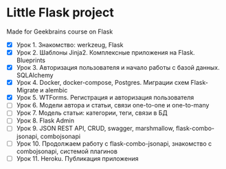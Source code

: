 # Little Flask project #
Made for Geekbrains course on Flask
- [x] Урок 1. Знакомство: werkzeug, Flask
- [x] Урок 2. Шаблоны Jinja2. Комплексные приложения на Flask. Blueprints
- [x] Урок 3. Авторизация пользователя и начало работы с базой данных. SQLAlchemy
- [x] Урок 4. Docker, docker-compose, Postgres. Миграции схем Flask-Migrate и alembic
- [x] Урок 5. WTForms. Регистрация и авторизация пользователя
- [ ] Урок 6. Модели автора и статьи, связи one-to-one и one-to-many
- [ ] Урок 7. Модель статьи: категории, теги, связи в БД
- [ ] Урок 8. Flask Admin
- [ ] Урок 9. JSON REST API, CRUD, swagger, marshmallow, flask-combo-jsonapi, combojsonapi
- [ ] Урок 10. Продолжаем работу с flask-combo-jsonapi, знакомство с combojsonapi, системой плагинов
- [ ] Урок 11. Heroku. Публикация приложения
